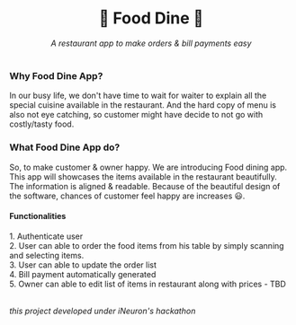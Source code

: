 
<div align="center">
    <h1>🍚 Food Dine 🥗</h1>
    <i>A restaurant app to make orders & bill payments easy</i>
</div>

<br />

<h3>Why Food Dine App?</h3>

In our busy life, we don't have time to wait for waiter to explain all the special cuisine available in the restaurant. And the hard copy of menu is also not eye catching, so customer might have decide to not go with costly/tasty food.

<h3>What Food Dine App do?</h3>

So, to make customer & owner happy. We are introducing Food dining app. This app will showcases the items available in the restaurant beautifully. The information is aligned & readable. Because of the beautiful design of the software, chances of customer feel happy are increases 😃.

<h4>Functionalities</h4>
1. Authenticate user <br />
2. User can able to order the food items from his table by simply scanning and selecting items. <br />
3. User can able to update the order list <br />
4. Bill payment automatically generated <br />
5. Owner can able to edit list of items in restaurant along with prices - TBD <br />
<br />


_this project developed under iNeuron's hackathon_

